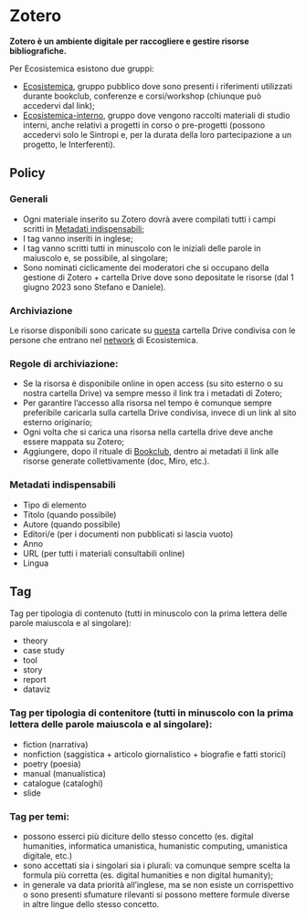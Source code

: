 # Zotero

**Zotero è un ambiente digitale per raccogliere e gestire risorse bibliografiche.**&#x20;

Per Ecosistemica esistono due gruppi:

* [Ecosistemica](https://www.zotero.org/groups/5077185/ecosistemica/library), gruppo pubblico dove sono presenti i riferimenti utilizzati durante bookclub, conferenze e corsi/workshop (chiunque può accedervi dal link);&#x20;
* [Ecosistemica-interno](https://www.zotero.org/groups/5266758/ecosistemica-interno/library), gruppo dove vengono raccolti materiali di studio interni, anche relativi a progetti in corso o pre-progetti (possono accedervi solo le Sintropi e, per la durata della loro partecipazione a un progetto, le Interferenti).

## Policy

### Generali

* Ogni materiale inserito su Zotero dovrà avere compilati tutti i campi scritti in [Metadati indispensabili](zotero.md#metadati-indispensabili);
* I tag vanno inseriti in inglese;
* I tag vanno scritti tutti in minuscolo con le iniziali delle parole in maiuscolo e, se possibile, al singolare;
* Sono nominati ciclicamente dei moderatori che si occupano della gestione di Zotero + cartella Drive dove sono depositate le risorse (dal 1 giugno 2023 sono Stefano e Daniele).

### Archiviazione

Le risorse disponibili sono caricate su [questa](https://drive.google.com/drive/folders/1Gj7bmCl-4fcd75MuIwFJ035ZXt2bwqgv) cartella Drive condivisa con le persone che entrano nel [network](broken-reference) di Ecosistemica.

### Regole di archiviazione:

* Se la risorsa è disponibile online in open access (su sito esterno o su nostra cartella Drive) va sempre messo il link tra i metadati di Zotero;
* Per garantire l’accesso alla risorsa nel tempo è comunque sempre preferibile caricarla sulla cartella Drive condivisa, invece di un link al sito esterno originario;
* Ogni volta che si carica una risorsa nella cartella drive deve anche essere mappata su Zotero;
* Aggiungere, dopo il rituale di [Bookclub](../ritualita-aperte/bookclub.md), dentro ai metadati il link alle risorse generate collettivamente (doc, Miro, etc.).

### Metadati indispensabili

* Tipo di elemento
* Titolo (quando possibile)
* Autore (quando possibile)
* Editori/e (per i documenti non pubblicati si lascia vuoto)
* Anno
* URL (per tutti i materiali consultabili online)
* Lingua

## Tag

Tag per tipologia di contenuto (tutti in minuscolo con la prima lettera delle parole maiuscola e al singolare):

* theory
* case study
* tool
* story
* report
* dataviz

### Tag per tipologia di contenitore (tutti in minuscolo con la prima lettera delle parole maiuscola e al singolare):

* fiction (narrativa)
* nonfiction (saggistica + articolo giornalistico + biografie e fatti storici)
* poetry (poesia)
* manual (manualistica)
* catalogue (cataloghi)
* slide

### Tag per temi:&#x20;

* possono esserci più diciture dello stesso concetto (es. digital humanities, informatica umanistica, humanistic computing, umanistica digitale, etc.)
* sono accettati sia i singolari sia i plurali: va comunque sempre scelta la formula più corretta (es. digital humanities e non digital humanity);
* in generale va data priorità all’inglese, ma se non esiste un corrispettivo o sono presenti sfumature rilevanti si possono mettere formule diverse in altre lingue dello stesso concetto.
